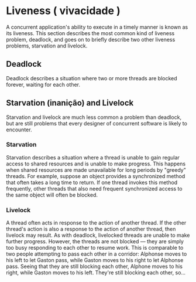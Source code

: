 # Liveness ( vivacidade )

A concurrent application's ability to execute in a timely manner is known as its liveness. This section describes the most common kind of liveness problem, deadlock, and goes on to briefly describe two other liveness problems, starvation and livelock.

## Deadlock
Deadlock describes a situation where two or more threads are blocked forever, waiting for each other.

## Starvation (inanição) and Livelock

Starvation and livelock are much less common a problem than deadlock, but are still problems that every designer of concurrent software is likely to encounter.

### Starvation
Starvation describes a situation where a thread is unable to gain regular access to shared resources and is unable to make progress. This happens when shared resources are made unavailable for long periods by "greedy" threads. For example, suppose an object provides a synchronized method that often takes a long time to return. If one thread invokes this method frequently, other threads that also need frequent synchronized access to the same object will often be blocked.

### Livelock
A thread often acts in response to the action of another thread. If the other thread's action is also a response to the action of another thread, then livelock may result. As with deadlock, livelocked threads are unable to make further progress. However, the threads are not blocked — they are simply too busy responding to each other to resume work. This is comparable to two people attempting to pass each other in a corridor: Alphonse moves to his left to let Gaston pass, while Gaston moves to his right to let Alphonse pass. Seeing that they are still blocking each other, Alphone moves to his right, while Gaston moves to his left. They're still blocking each other, so...